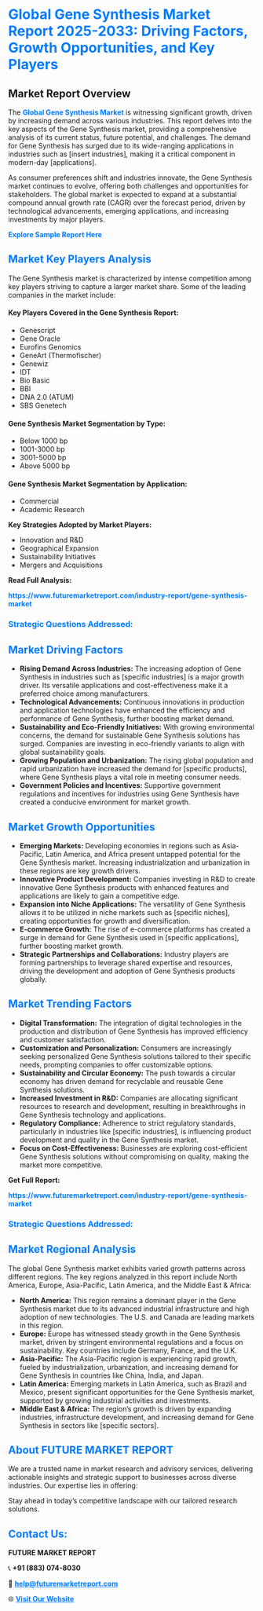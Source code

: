 <h1 style="color: #007BFF;">Global Gene Synthesis Market Report 2025-2033: Driving Factors, Growth Opportunities, and Key Players</h1>

<section id="overview">
<h2>Market Report Overview</h2>
<p>The <a href="https://www.futuremarketreport.com/industry-report/gene-synthesis-market" style="color: #007BFF; text-decoration: none;"><strong>Global Gene Synthesis Market</strong></a> is witnessing significant growth, driven by increasing demand across various industries. This report delves into the key aspects of the Gene Synthesis market, providing a comprehensive analysis of its current status, future potential, and challenges. The demand for Gene Synthesis has surged due to its wide-ranging applications in industries such as [insert industries], making it a critical component in modern-day [applications].</p>
<p>As consumer preferences shift and industries innovate, the Gene Synthesis market continues to evolve, offering both challenges and opportunities for stakeholders. The global market is expected to expand at a substantial compound annual growth rate (CAGR) over the forecast period, driven by technological advancements, emerging applications, and increasing investments by major players.</p>
</section>

<section id="overview">
<p><a href="https://www.futuremarketreport.com/request-sample/reportId=80356" style="color: #007BFF; text-decoration: none;"><strong>Explore Sample Report Here</strong></a></p>
</section>

<section id="key-players">
<h2 style="color: #007BFF;">Market Key Players Analysis</h2>
<p>The Gene Synthesis market is characterized by intense competition among key players striving to capture a larger market share. Some of the leading companies in the market include:</p>
<h4>Key Players Covered in the Gene Synthesis Report:</h4>
<ul><li>Genescript</li><li>Gene Oracle</li><li>Eurofins Genomics</li><li>GeneArt (Thermofischer)</li><li>Genewiz</li><li>IDT</li><li>Bio Basic</li><li>BBI</li><li>DNA 2.0 (ATUM)</li><li>SBS Genetech</li></ul>
<h4>Gene Synthesis Market Segmentation by Type:</h4>
<ul><li>Below 1000 bp</li><li>1001-3000 bp</li><li>3001-5000 bp</li><li>Above 5000 bp</li></ul>

<h4>Gene Synthesis Market Segmentation by Application:</h4>
<ul><li>Commercial</li><li>Academic Research</li></ul>
<p><strong>Key Strategies Adopted by Market Players:</strong></p>
<ul>
<li>Innovation and R&D</li>
<li>Geographical Expansion</li>
<li>Sustainability Initiatives</li>
<li>Mergers and Acquisitions</li>
</ul>
</section>

<section>
<p><strong>Read Full Analysis: </strong></p><a href="https://www.futuremarketreport.com/industry-report/gene-synthesis-market" style="color: #007BFF; text-decoration: none;"><strong>https://www.futuremarketreport.com/industry-report/gene-synthesis-market</strong></a>
<h3 style="color: #007BFF;">Strategic Questions Addressed:</h3>
</section>

<section id="driving-factors">
<h2 style="color: #007BFF;">Market Driving Factors</h2>
<ul>
<li><strong>Rising Demand Across Industries:</strong> The increasing adoption of Gene Synthesis in industries such as [specific industries] is a major growth driver. Its versatile applications and cost-effectiveness make it a preferred choice among manufacturers.</li>
<li><strong>Technological Advancements:</strong> Continuous innovations in production and application technologies have enhanced the efficiency and performance of Gene Synthesis, further boosting market demand.</li>
<li><strong>Sustainability and Eco-Friendly Initiatives:</strong> With growing environmental concerns, the demand for sustainable Gene Synthesis solutions has surged. Companies are investing in eco-friendly variants to align with global sustainability goals.</li>
<li><strong>Growing Population and Urbanization:</strong> The rising global population and rapid urbanization have increased the demand for [specific products], where Gene Synthesis plays a vital role in meeting consumer needs.</li>
<li><strong>Government Policies and Incentives:</strong> Supportive government regulations and incentives for industries using Gene Synthesis have created a conducive environment for market growth.</li>
</ul>
</section>

<section id="growth-opportunities">
<h2 style="color: #007BFF;">Market Growth Opportunities</h2>
<ul>
<li><strong>Emerging Markets:</strong> Developing economies in regions such as Asia-Pacific, Latin America, and Africa present untapped potential for the Gene Synthesis market. Increasing industrialization and urbanization in these regions are key growth drivers.</li>
<li><strong>Innovative Product Development:</strong> Companies investing in R&D to create innovative Gene Synthesis products with enhanced features and applications are likely to gain a competitive edge.</li>
<li><strong>Expansion into Niche Applications:</strong> The versatility of Gene Synthesis allows it to be utilized in niche markets such as [specific niches], creating opportunities for growth and diversification.</li>
<li><strong>E-commerce Growth:</strong> The rise of e-commerce platforms has created a surge in demand for Gene Synthesis used in [specific applications], further boosting market growth.</li>
<li><strong>Strategic Partnerships and Collaborations:</strong> Industry players are forming partnerships to leverage shared expertise and resources, driving the development and adoption of Gene Synthesis products globally.</li>
</ul>
</section>

<section id="trending-factors">
<h2 style="color: #007BFF;">Market Trending Factors</h2>
<ul>
<li><strong>Digital Transformation:</strong> The integration of digital technologies in the production and distribution of Gene Synthesis has improved efficiency and customer satisfaction.</li>
<li><strong>Customization and Personalization:</strong> Consumers are increasingly seeking personalized Gene Synthesis solutions tailored to their specific needs, prompting companies to offer customizable options.</li>
<li><strong>Sustainability and Circular Economy:</strong> The push towards a circular economy has driven demand for recyclable and reusable Gene Synthesis solutions.</li>
<li><strong>Increased Investment in R&D:</strong> Companies are allocating significant resources to research and development, resulting in breakthroughs in Gene Synthesis technology and applications.</li>
<li><strong>Regulatory Compliance:</strong> Adherence to strict regulatory standards, particularly in industries like [specific industries], is influencing product development and quality in the Gene Synthesis market.</li>
<li><strong>Focus on Cost-Effectiveness:</strong> Businesses are exploring cost-efficient Gene Synthesis solutions without compromising on quality, making the market more competitive.</li>
</ul>
</section>

<section>
<p><strong>Get Full Report: </strong></p><a href="https://www.futuremarketreport.com/industry-report/gene-synthesis-market" style="color: #007BFF; text-decoration: none;"><strong>https://www.futuremarketreport.com/industry-report/gene-synthesis-market</strong></a>
<h3 style="color: #007BFF;">Strategic Questions Addressed:</h3>
</section>


<section id="regional-analysis">
<h2 style="color: #007BFF;">Market Regional Analysis</h2>
<p>The global Gene Synthesis market exhibits varied growth patterns across different regions. The key regions analyzed in this report include North America, Europe, Asia-Pacific, Latin America, and the Middle East & Africa:</p>
<ul>
<li><strong>North America:</strong> This region remains a dominant player in the Gene Synthesis market due to its advanced industrial infrastructure and high adoption of new technologies. The U.S. and Canada are leading markets in this region.</li>
<li><strong>Europe:</strong> Europe has witnessed steady growth in the Gene Synthesis market, driven by stringent environmental regulations and a focus on sustainability. Key countries include Germany, France, and the U.K.</li>
<li><strong>Asia-Pacific:</strong> The Asia-Pacific region is experiencing rapid growth, fueled by industrialization, urbanization, and increasing demand for Gene Synthesis in countries like China, India, and Japan.</li>
<li><strong>Latin America:</strong> Emerging markets in Latin America, such as Brazil and Mexico, present significant opportunities for the Gene Synthesis market, supported by growing industrial activities and investments.</li>
<li><strong>Middle East & Africa:</strong> The region’s growth is driven by expanding industries, infrastructure development, and increasing demand for Gene Synthesis in sectors like [specific sectors].</li>
</ul>
</section>

<footer>
<h2 style="color: #007BFF;">About FUTURE MARKET REPORT</h2>
<p>We are a trusted name in market research and advisory services, delivering actionable insights and strategic support to businesses across diverse industries. Our expertise lies in offering:</p>

<p>Stay ahead in today’s competitive landscape with our tailored research solutions.</p>

<h2 style="color: #007BFF;">Contact Us:</h2>
<p><strong>FUTURE MARKET REPORT</strong></p>
<p>📞 <strong>+91 (883) 074-8030</strong></p>
<p>📧 <strong><a href="mailto:help@futuremarketreport.com" style="color: #007BFF;">help@futuremarketreport.com</a></strong></p>
<p>🌐 <strong><a href="https://www.futuremarketreport.com/" style="color: #007BFF;">Visit Our Website</a></strong></p>
</footer>